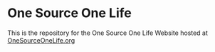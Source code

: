 # One Source One Life
This is the repository for the One Source One Life Website hosted at [OneSourceOneLife.org](http://OneSourceOneLife.org)
